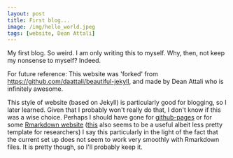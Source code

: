 ```yaml
---
layout: post
title: First blog...
image: /img/hello_world.jpeg
tags: [website, Dean Attali]
---
```


My first blog. So weird. I am only writing this to myself. Why, then, not keep my nonsense to myself? Indeed. 

For future reference:
This website was 'forked' from https://github.com/daattali/beautiful-jekyll, and made by Dean Attali who is infinitely awesome. 

This style of website (based on Jekyll) is particularly good for blogging, so I later learned. Given that I probably won't really do that, I don't know if this was a wise choice. Perhaps I should have gone for [github-pages](https://pages.github.com/) or for some [Rmarkdown website](https://github.com/rstudio/rmarkdown/tree/gh-pages) ([this](https://academicpages.github.io/publications/) also seems to be a useful albeit less pretty template for researchers) I say this particularly in the light of the fact that the current set up does not seem to work very smoothly with Rmarkdown files. It is pretty though, so I'll probably keep it.  